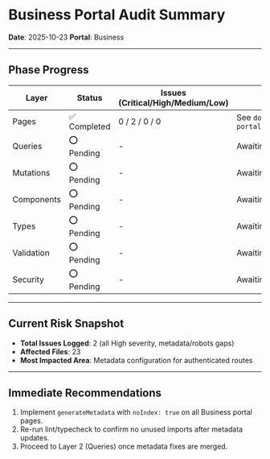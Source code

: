 # Business Portal Audit Summary
**Date**: 2025-10-23
**Portal**: Business

---

## Phase Progress

| Layer | Status | Issues (Critical/High/Medium/Low) | Notes |
| --- | --- | --- | --- |
| Pages | ✅ Completed | 0 / 2 / 0 / 0 | See `docs/business-portal/01_PAGES_ANALYSIS.md` |
| Queries | ⭕ Pending | - | Awaiting audit |
| Mutations | ⭕ Pending | - | Awaiting audit |
| Components | ⭕ Pending | - | Awaiting audit |
| Types | ⭕ Pending | - | Awaiting audit |
| Validation | ⭕ Pending | - | Awaiting audit |
| Security | ⭕ Pending | - | Awaiting audit |

---

## Current Risk Snapshot

- **Total Issues Logged**: 2 (all High severity, metadata/robots gaps)
- **Affected Files**: 23
- **Most Impacted Area**: Metadata configuration for authenticated routes

---

## Immediate Recommendations

1. Implement `generateMetadata` with `noIndex: true` on all Business portal pages.
2. Re-run lint/typecheck to confirm no unused imports after metadata updates.
3. Proceed to Layer 2 (Queries) once metadata fixes are merged.
